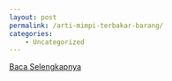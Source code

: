 ```yaml
---
layout: post
permalink: /arti-mimpi-terbakar-barang/
categories:
    - Uncategorized
---
```


[Baca Selengkapnya](/04)